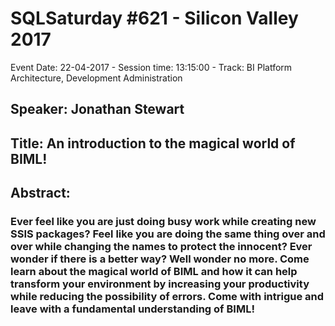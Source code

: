 # SQLSaturday #621 - Silicon Valley 2017
Event Date: 22-04-2017 - Session time: 13:15:00 - Track: BI Platform Architecture, Development  Administration
## Speaker: Jonathan Stewart
## Title: An introduction to the magical world of BIML!
## Abstract:
### Ever feel like you are just doing busy work while creating new SSIS packages?  Feel like you are doing the same thing over and over while changing the names to protect the innocent?  Ever wonder if there is a better way?  Well wonder no more.  Come learn about the magical world of BIML and how it can help transform your environment by increasing your productivity while reducing the possibility of errors.  Come with intrigue and leave with a fundamental understanding of BIML!
